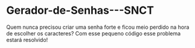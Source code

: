 # Gerador-de-Senhas---SNCT
Quem nunca precisou criar uma senha forte e ficou meio perdido na hora de escolher os caracteres? Com esse pequeno código esse problema estará resolvido!
